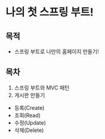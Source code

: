 # 나의 첫 스프링 부트!
## 목적
- 스프링 부트로 나만의 홈페이지 만들기!
## 목차
1. 스프링 부트와 MVC 패턴
2. 게시판 만들기
- 등록(Create)
- 조회(Read)
- 수정(Update)
- 삭제(Delete)